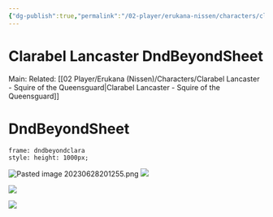```yaml
---
{"dg-publish":true,"permalink":"/02-player/erukana-nissen/characters/clarabel-lancaster-dnd-beyond-sheet/"}
---
```



# Clarabel Lancaster DndBeyondSheet
Main:
Related: [[02 Player/Erukana (Nissen)/Characters/Clarabel Lancaster - Squire of the Queensguard\|Clarabel Lancaster - Squire of the Queensguard]]

# DndBeyondSheet
```custom-frames
frame: dndbeyondclara
style: height: 1000px;
```

![Pasted image 20230628201255.png](/img/user/10%20Attachments/Pasted%20image%2020230628201255.png)
![](https://cdn.discordapp.com/attachments/989274756341706822/1123681192978419733/bahnen_same_woman_same_outfit_in_a_brown_leather_duster_no_hood_838982f0-7435-4841-9cca-e627cbf2d833.png)

![](https://cdn.discordapp.com/attachments/989274756341706822/1123682823400853646/bahnen_a_young_woman_squire_of_a_knight_order_cleric_of_bahamut_e3ab8444-82b1-4758-933c-eb02c1333c02.png)

![](https://cdn.discordapp.com/attachments/989274756341706822/1123683271516110909/bahnen_same_woman_same_outfit_in_a_brown_leather_duster_no_hood_e3159aa1-2d41-43e8-8034-7ba4b6359550.png)


